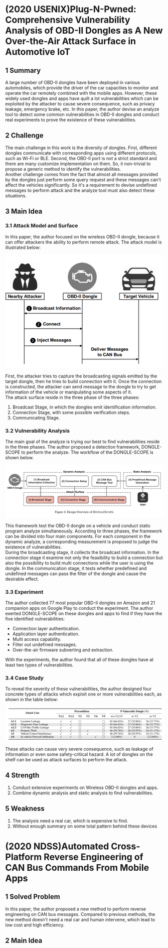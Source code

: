 # (2020 USENIX)Plug-N-Pwned: Comprehensive Vulnerability Analysis of OBD-II Dongles as A New Over-the-Air Attack Surface in Automotive IoT

## 1 Summary
A large number of OBD-II dongles have been deployed in  various automobiles, which provide the driver of the car capacities to monitor and operate the car remotely combined with the mobile apps. However, these widely used dongles and apps have quilt a lot vulnerabilities which can be exploited by the attacker to cause severe consequence, such as privacy leakage, emergency brake, etc. In this paper, the author devise an analyze tool to detect some common vulnerabilities in OBD-II dongles and conduct real experiments to prove the existence of these vulnerabilities.

## 2 Challenge
The main challenge in this work is the diversity of dongles. First, different dongles communicate with corresponding apps using different protocols, such as Wi-Fi or BLE. Second, the OBD-II port is not a strict standard and there are many customize implementation on them. So, it non-trivial to propose a generic method to identify the vulnerabilities.  
Another challenge comes from the fact that almost all messages provided by the dongles just perform some query request and these messages can't affect the vehicles significantly. So it's a requirement to devise undefined messages to perform attack and the analyze tool must also detect these situations.

## 3 Main Idea
### 3.1 Attack Model and Surface
In this paper, the author focused on the wireless OBD-II dongle, because it can offer attackers the ability to perform remote attack. The attack model is illustrated below:

![attack model](../images/wk6_attack_model.png)

First, the attacker tries to capture the broadcasting signals emitted by the target dongle, then he tries to build connection with it. Once the connection is  constructed, the attacker can send message to the dongle to try to get information of the vehicle or manipulating some aspects of it.  
The attack surface reside in the three phase of the three phases:

1. Broadcast Stage, in which the dongles emit identification information.
2. Connection Stage, with some possible verification steps.
3. Communicating Stage.

### 3.2 Vulnerability Analysis

The main goal of the analyze is trying our best to find vulnerabilities reside in the three phases. The author proposed a detection framework, DONGLE-SCOPE to perform the analyze. The workflow of the DONGLE-SCOPE is shown below.

![dongle scope workflow](../images/wk6_dongle_scope.png)

This framework test the OBD-II dongle on a vehicle and conduct static program analyze simultaneously. According to three phases, the framework can be divided into four main components. For each component in the dynamic analyze, a corresponding measurement is proposed to judge the existence of vulnerabilities.  
During the broadcasting stage, it collects the broadcast information. In the connection stage it examine not only the feasibility to build a connection but also the possibility to build multi connections while the user is using the dongle. In the communication stage, it tests whether predefined and undefined messages can pass the filter of the dongle and cause the desirable effect.

### 3.3 Experiment

The author collected 77 most popular OBD-II dongles on Amazon and 21 companion apps on Google Play to conduct the experiment. The author exerted DONGLE-SCOPE on these dongles and apps to find if they have the five identified vulnerabilities:

* Connection layer authentication.
* Application layer authentication.
* Multi access capability.
* Filter out undefined messages.
* Over-the-air firmware subverting and extraction.

With the experiments, the author found that all of these dongles have at least two types of vulnerabilities.

### 3.4 Case Study
To reveal the severity of these vulnerabilities, the author designed four concrete types of attacks which exploit one or more vulnerabilities each, as shown in the table below:

![case study](../images/wk6_case_study.png)

These attacks can cause very severe consequence, such as leakage of information or even some safety-critical hazard. A lot of dongles on the shelf can be used as attack surfaces to perform the attack.

## 4 Strength
1. Conduct extensive experiments on Wireless OBD-II dongles and apps.
2. Combine dynamic analysis and static analysis to find vulnerabilities.

## 5 Weakness
1. The analysis need a real car, which is expensive to find.
2. Without enough summary on some total pattern behind these devices

# (2020 NDSS)Automated Cross-Platform Reverse Engineering of CAN Bus Commands From Mobile Apps

## 1 Solved Problem
In this paper, the author proposed a new method to perform reverse engineering on CAN bus messages. Compared to previous methods, the new method doesn't need a real car and human intervene, which lead to low cost and high efficiency.

## 2 Main Idea

